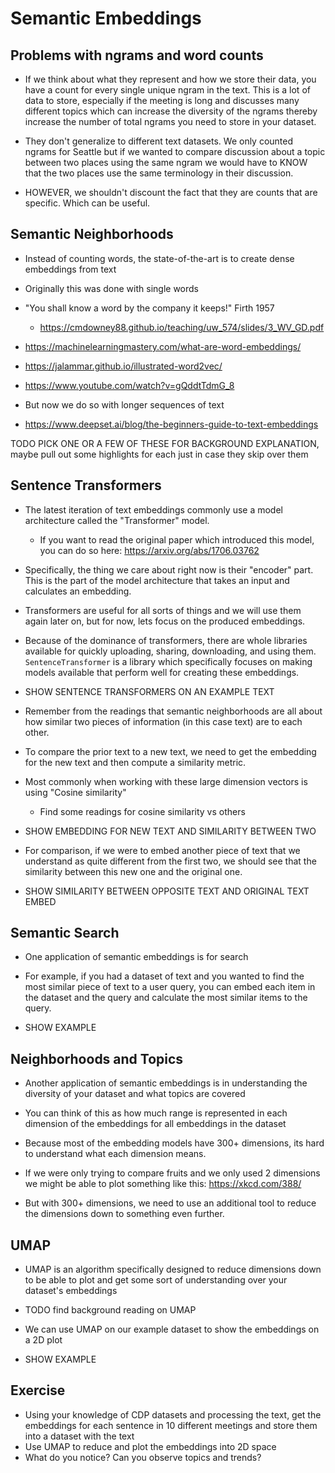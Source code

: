 # Semantic Embeddings

## Problems with ngrams and word counts

* If we think about what they represent and how we store their data, you have a count for every single unique ngram in the text. This is a lot of data to store, especially if the meeting is long and discusses many different topics which can increase the diversity of the ngrams thereby increase the number of total ngrams you need to store in your dataset.

* They don't generalize to different text datasets. We only counted ngrams for Seattle but if we wanted to compare discussion about a topic between two places using the same ngram we would have to KNOW that the two places use the same terminology in their discussion.

* HOWEVER, we shouldn't discount the fact that they are counts that are specific. Which can be useful.

## Semantic Neighborhoods

* Instead of counting words, the state-of-the-art is to create dense embeddings from text

* Originally this was done with single words
* "You shall know a word by the company it keeps!" Firth 1957
    * https://cmdowney88.github.io/teaching/uw_574/slides/3_WV_GD.pdf
* https://machinelearningmastery.com/what-are-word-embeddings/
* https://jalammar.github.io/illustrated-word2vec/
* https://www.youtube.com/watch?v=gQddtTdmG_8

* But now we do so with longer sequences of text
* https://www.deepset.ai/blog/the-beginners-guide-to-text-embeddings

TODO PICK ONE OR A FEW OF THESE FOR BACKGROUND EXPLANATION, maybe pull out some highlights for each just in case they skip over them

## Sentence Transformers

* The latest iteration of text embeddings commonly use a model architecture called the "Transformer" model.
    * If you want to read the original paper which introduced this model, you can do so here: https://arxiv.org/abs/1706.03762

* Specifically, the thing we care about right now is their "encoder" part. This is the part of the model architecture that takes an input and calculates an embedding.

* Transformers are useful for all sorts of things and we will use them again later on, but for now, lets focus on the produced embeddings.

* Because of the dominance of transformers, there are whole libraries available for quickly uploading, sharing, downloading, and using them. `SentenceTransformer` is a library which specifically focuses on making models available that perform well for creating these embeddings.

* SHOW SENTENCE TRANSFORMERS ON AN EXAMPLE TEXT

* Remember from the readings that semantic neighborhoods are all about how similar two pieces of information (in this case text) are to each other.

* To compare the prior text to a new text, we need to get the embedding for the new text and then compute a similarity metric.
* Most commonly when working with these large dimension vectors is using "Cosine similarity"
    * Find some readings for cosine similarity vs others

* SHOW EMBEDDING FOR NEW TEXT AND SIMILARITY BETWEEN TWO

* For comparison, if we were to embed another piece of text that we understand as quite different from the first two, we should see that the similarity between this new one and the original one.

* SHOW SIMILARITY BETWEEN OPPOSITE TEXT AND ORIGINAL TEXT EMBED

## Semantic Search

* One application of semantic embeddings is for search

* For example, if you had a dataset of text and you wanted to find the most similar piece of text to a user query, you can embed each item in the dataset and the query and calculate the most similar items to the query.

* SHOW EXAMPLE

## Neighborhoods and Topics

* Another application of semantic embeddings is in understanding the diversity of your dataset and what topics are covered

* You can think of this as how much range is represented in each dimension of the embeddings for all embeddings in the dataset

* Because most of the embedding models have 300+ dimensions, its hard to understand what each dimension means.

* If we were only trying to compare fruits and we only used 2 dimensions we might be able to plot something like this: https://xkcd.com/388/

* But with 300+ dimensions, we need to use an additional tool to reduce the dimensions down to something even further.

## UMAP

* UMAP is an algorithm specifically designed to reduce dimensions down to be able to plot and get some sort of understanding over your dataset's embeddings

* TODO find background reading on UMAP

* We can use UMAP on our example dataset to show the embeddings on a 2D plot

* SHOW EXAMPLE

## Exercise

* Using your knowledge of CDP datasets and processing the text, get the embeddings for each sentence in 10 different meetings and store them into a dataset with the text
* Use UMAP to reduce and plot the embeddings into 2D space
* What do you notice? Can you observe topics and trends?